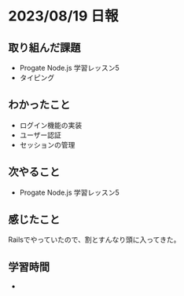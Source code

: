 # 2023/08/19 日報

## 取り組んだ課題
- Progate Node.js 学習レッスン5
- タイピング

## わかったこと
- ログイン機能の実装
- ユーザー認証
- セッションの管理

## 次やること
- Progate Node.js 学習レッスン5

## 感じたこと
Railsでやっていたので、割とすんなり頭に入ってきた。

## 学習時間
- 
